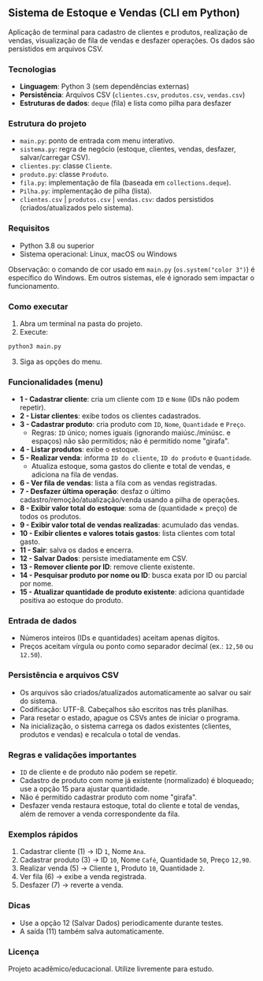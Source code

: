 ## Sistema de Estoque e Vendas (CLI em Python)

Aplicação de terminal para cadastro de clientes e produtos, realização de vendas, visualização de fila de vendas e desfazer operações. Os dados são persistidos em arquivos CSV.

### Tecnologias
- **Linguagem**: Python 3 (sem dependências externas)
- **Persistência**: Arquivos CSV (`clientes.csv`, `produtos.csv`, `vendas.csv`)
- **Estruturas de dados**: `deque` (fila) e lista como pilha para desfazer

### Estrutura do projeto
- `main.py`: ponto de entrada com menu interativo.
- `sistema.py`: regra de negócio (estoque, clientes, vendas, desfazer, salvar/carregar CSV).
- `clientes.py`: classe `Cliente`.
- `produto.py`: classe `Produto`.
- `fila.py`: implementação de fila (baseada em `collections.deque`).
- `Pilha.py`: implementação de pilha (lista).
- `clientes.csv` | `produtos.csv` | `vendas.csv`: dados persistidos (criados/atualizados pelo sistema).

### Requisitos
- Python 3.8 ou superior
- Sistema operacional: Linux, macOS ou Windows

Observação: o comando de cor usado em `main.py` (`os.system("color 3")`) é específico do Windows. Em outros sistemas, ele é ignorado sem impactar o funcionamento.

### Como executar
1. Abra um terminal na pasta do projeto.
2. Execute:

```bash
python3 main.py
```

3. Siga as opções do menu.

### Funcionalidades (menu)
- **1 - Cadastrar cliente**: cria um cliente com `ID` e `Nome` (IDs não podem repetir).
- **2 - Listar clientes**: exibe todos os clientes cadastrados.
- **3 - Cadastrar produto**: cria produto com `ID`, `Nome`, `Quantidade` e `Preço`.
  - Regras: `ID` único; nomes iguais (ignorando maiúsc./minúsc. e espaços) não são permitidos; não é permitido nome "girafa".
- **4 - Listar produtos**: exibe o estoque.
- **5 - Realizar venda**: informa `ID do cliente`, `ID do produto` e `Quantidade`.
  - Atualiza estoque, soma gastos do cliente e total de vendas, e adiciona na fila de vendas.
- **6 - Ver fila de vendas**: lista a fila com as vendas registradas.
- **7 - Desfazer última operação**: desfaz o último cadastro/remoção/atualização/venda usando a pilha de operações.
- **8 - Exibir valor total do estoque**: soma de (quantidade × preço) de todos os produtos.
- **9 - Exibir valor total de vendas realizadas**: acumulado das vendas.
- **10 - Exibir clientes e valores totais gastos**: lista clientes com total gasto.
- **11 - Sair**: salva os dados e encerra.
- **12 - Salvar Dados**: persiste imediatamente em CSV.
- **13 - Remover cliente por ID**: remove cliente existente.
- **14 - Pesquisar produto por nome ou ID**: busca exata por ID ou parcial por nome.
- **15 - Atualizar quantidade de produto existente**: adiciona quantidade positiva ao estoque do produto.

### Entrada de dados
- Números inteiros (IDs e quantidades) aceitam apenas dígitos.
- Preços aceitam vírgula ou ponto como separador decimal (ex.: `12,50` ou `12.50`).

### Persistência e arquivos CSV
- Os arquivos são criados/atualizados automaticamente ao salvar ou sair do sistema.
- Codificação: UTF-8. Cabeçalhos são escritos nas três planilhas.
- Para resetar o estado, apague os CSVs antes de iniciar o programa.
- Na inicialização, o sistema carrega os dados existentes (clientes, produtos e vendas) e recalcula o total de vendas.

### Regras e validações importantes
- `ID` de cliente e de produto não podem se repetir.
- Cadastro de produto com nome já existente (normalizado) é bloqueado; use a opção 15 para ajustar quantidade.
- Não é permitido cadastrar produto com nome "girafa".
- Desfazer venda restaura estoque, total do cliente e total de vendas, além de remover a venda correspondente da fila.

### Exemplos rápidos
1. Cadastrar cliente (1) → ID `1`, Nome `Ana`.
2. Cadastrar produto (3) → ID `10`, Nome `Café`, Quantidade `50`, Preço `12,90`.
3. Realizar venda (5) → Cliente `1`, Produto `10`, Quantidade `2`.
4. Ver fila (6) → exibe a venda registrada.
5. Desfazer (7) → reverte a venda.

### Dicas
- Use a opção 12 (Salvar Dados) periodicamente durante testes.
- A saída (11) também salva automaticamente.

### Licença
Projeto acadêmico/educacional. Utilize livremente para estudo.

